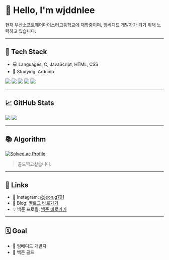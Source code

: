 <!-- README.md -->

# 👋 Hello, I'm wjddnlee

현재 부산소프트웨어마이스터고등학교에 재학중이며,
임베디드 개발자가 되기 위해 노력하고 있습니다.

---

## 🧩 Tech Stack

- 💻 Languages: C, JavaScript, HTML, CSS
- 🧠 Studying: Arduino

<p>
  <img src="https://img.shields.io/badge/C-A8B9CC?style=flat&logo=c&logoColor=white"/>
  <img src="https://img.shields.io/badge/JavaScript-F7DF1E?style=flat&logo=javascript&logoColor=black"/>
  <img src="https://img.shields.io/badge/HTML5-E34F26?style=flat&logo=html5&logoColor=white"/>
  <img src="https://img.shields.io/badge/CSS3-1572B6?style=flat&logo=css3&logoColor=white"/>
  <img src="https://img.shields.io/badge/Arduino-00979D?style=flat&logo=arduino&logoColor=white"/>
</p>

---

## 📈 GitHub Stats

<p>
  <img src="https://github-readme-stats.vercel.app/api?username=wjddn0719&show_icons=true&theme=default" />
  <img src="https://github-readme-stats.vercel.app/api/top-langs/?username=wjddn0719&layout=compact" />
</p>

---

## 📚 Algorithm

[![Solved.ac Profile](http://mazassumnida.wtf/api/v2/generate_badge?boj=wjddnlee)](https://solved.ac/wjddnlee)

> 골드찍고싶습니다.

---

## 🔗 Links

- 📸 Instagram: [@jeon.g791](https://instagram.com/jeon.g791)
- 📓 Blog: [벨로그 바로가기](https://velog.io/@squeezewisdom)
- 💡 백준 프로필: [백준 바로가기](https://www.acmicpc.net/user/wjddnlee)


---

## 🗓️ Goal

- 📌 임베디드 개발자
- 📌 백준 골드

